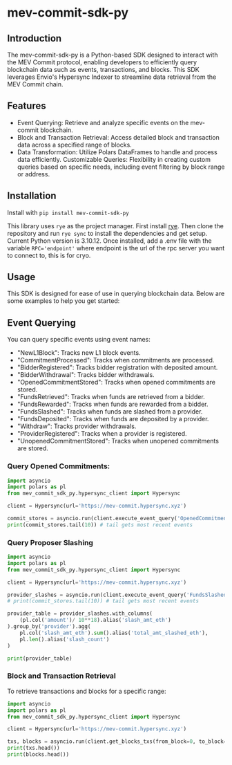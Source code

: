 # mev-commit-sdk-py

## Introduction
The mev-commit-sdk-py is a Python-based SDK designed to interact with the MEV Commit protocol, enabling developers to efficiently query blockchain data such as events, transactions, and blocks. This SDK leverages Envio's Hypersync Indexer to streamline data retrieval from the MEV Commit chain.

## Features
* Event Querying: Retrieve and analyze specific events on the mev-commit blockchain.
* Block and Transaction Retrieval: Access detailed block and transaction data across a specified range of blocks.
* Data Transformation: Utilize Polars DataFrames to handle and process data efficiently.
Customizable Queries: Flexibility in creating custom queries based on specific needs, including event filtering by block range or address.

## Installation
Install with `pip install mev-commit-sdk-py`

This library uses `rye` as the project manager. First install [rye](https://rye.astral.sh/guide/installation/). Then clone the repository and run `rye sync` to install the dependencies and get setup. Current Python version is 3.10.12. Once installed, add a .env file with the variable `RPC='endpoint'` where endpoint is the url of the rpc server you want to connect to, this is for cryo. 

## Usage
This SDK is designed for ease of use in querying blockchain data. Below are some examples to help you get started:

## Event Querying
You can query specific events using event names:
* "NewL1Block": Tracks new L1 block events.
* "CommitmentProcessed": Tracks when commitments are processed.
* "BidderRegistered": Tracks bidder registration with deposited amount.
* "BidderWithdrawal": Tracks bidder withdrawals.
* "OpenedCommitmentStored": Tracks when opened commitments are stored.
* "FundsRetrieved": Tracks when funds are retrieved from a bidder.
* "FundsRewarded": Tracks when funds are rewarded from a bidder.
* "FundsSlashed": Tracks when funds are slashed from a provider.
* "FundsDeposited": Tracks when funds are deposited by a provider.
* "Withdraw": Tracks provider withdrawals.
* "ProviderRegistered": Tracks when a provider is registered.
* "UnopenedCommitmentStored": Tracks when unopened commitments are stored.


### Query Opened Commitments:
```python
import asyncio
import polars as pl
from mev_commit_sdk_py.hypersync_client import Hypersync

client = Hypersync(url='https://mev-commit.hypersync.xyz')

commit_stores = asyncio.run(client.execute_event_query('OpenedCommitmentStored'))
print(commit_stores.tail(10)) # tail gets most recent events
```

### Query Proposer Slashing
```python
import asyncio
import polars as pl
from mev_commit_sdk_py.hypersync_client import Hypersync

client = Hypersync(url='https://mev-commit.hypersync.xyz')

provider_slashes = asyncio.run(client.execute_event_query('FundsSlashed'))
# print(commit_stores.tail(10)) # tail gets most recent events

provider_table = provider_slashes.with_columns(
    (pl.col('amount')/ 10**18).alias('slash_amt_eth')
).group_by('provider').agg(
    pl.col('slash_amt_eth').sum().alias('total_amt_slashed_eth'),
    pl.len().alias('slash_count')
)

print(provider_table)
```


### Block and Transaction Retrieval
To retrieve transactions and blocks for a specific range:

```python
import asyncio
import polars as pl
from mev_commit_sdk_py.hypersync_client import Hypersync

client = Hypersync(url='https://mev-commit.hypersync.xyz')

txs, blocks = asyncio.run(client.get_blocks_txs(from_block=0, to_block=100000))
print(txs.head())
print(blocks.head())
```
